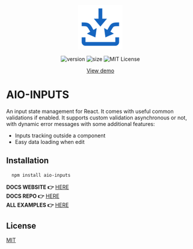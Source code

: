 <br />
<div align="center">
<a href="https://github.com/klm-lab/store/#readme" target="_blank">
     <img src="assets/icon.svg" alt="icon" width="120" height="120">

</a>

![version][version-shield]
![size][size-shield]
![MIT License][license-shield]

<div>
<a align="center" href="https://codesandbox.io/s/inputs-demo-28ztx4" target="_blank">View demo</a>
</div>
</div>

# AIO-INPUTS

An input state management for React. It comes with useful common validations if enabled. It supports custom validation asynchronous or not, with dynamic error messages with some additional features:
* Inputs tracking outside a component
* Easy data loading when edit<br/>

## Installation

```sh
  npm install aio-inputs
  ```
**DOCS WEBSITE 👉** [HERE][docs-site]<br/>
**DOCS REPO 👉** [HERE][docs-repo]<br/>
**ALL EXAMPLES 👉** [HERE][example-links]

## License

[MIT][license-url]


[size-shield]: https://img.shields.io/bundlephobia/minzip/aio-inputs/2.1.11?style=for-the-badge

[license-shield]: https://img.shields.io/github/license/klm-lab/inputs?style=for-the-badge

[version-shield]: https://img.shields.io/npm/v/aio-inputs?style=for-the-badge
[example-links]: https://github.com/klm-lab/inputs/tree/dev/examples#readme
[docs-repo]: https://github.com/klm-lab/aio-inputs-docs#readme
[docs-site]: https://aio-inputs.netlify.app
[edit-link]: https://github.com/klm-lab/inputs/blob/dev/examples/edit.tsx


[license-url]: https://choosealicense.com/licenses/mit/
